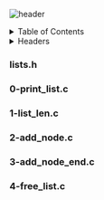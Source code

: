 ![header](https://capsule-render.vercel.app/api?type=soft&color=gradient&height=230&section=header&text=Singly%20List&fontSize=50)

<details><summary>Table of Contents</summary>

- `Headers`: <i>List of headers used</i>
- `lists.h`: <i>Header File</i>
- `0-print_list.c`: <i>Prints all the elements of a list_t list</i>
- `1-list_len.c`: <i>Returns the number of elements in a linked list_t list.</i>
- `2-add_node.c`: <i>Adds a new node at the beginning of a list_t list.</i>
- `3-add_node_end.c`: <i>Adds a new node at the end of a list_t list.</i>
- `4-free_list.c`: <i>Frees a list_t list.</i></details>

<details><summary>Headers</summary>
  
- `lists.h`: <i>Header File Name</i>
- `<stdlib.h>`: <i>declares various utility functions for type conversions, memory allocation, and algorithms</i>
- `<stdio.h>`: <i>perform input and output operations</i>
- `<string.h>`: <i>manipulating strings</i></details>

<h3>lists.h</h3>

<h3>0-print_list.c</h3>

<h3>1-list_len.c</h3>

<h3>2-add_node.c</h3>

<h3>3-add_node_end.c</h3>

<h3>4-free_list.c</h3>
